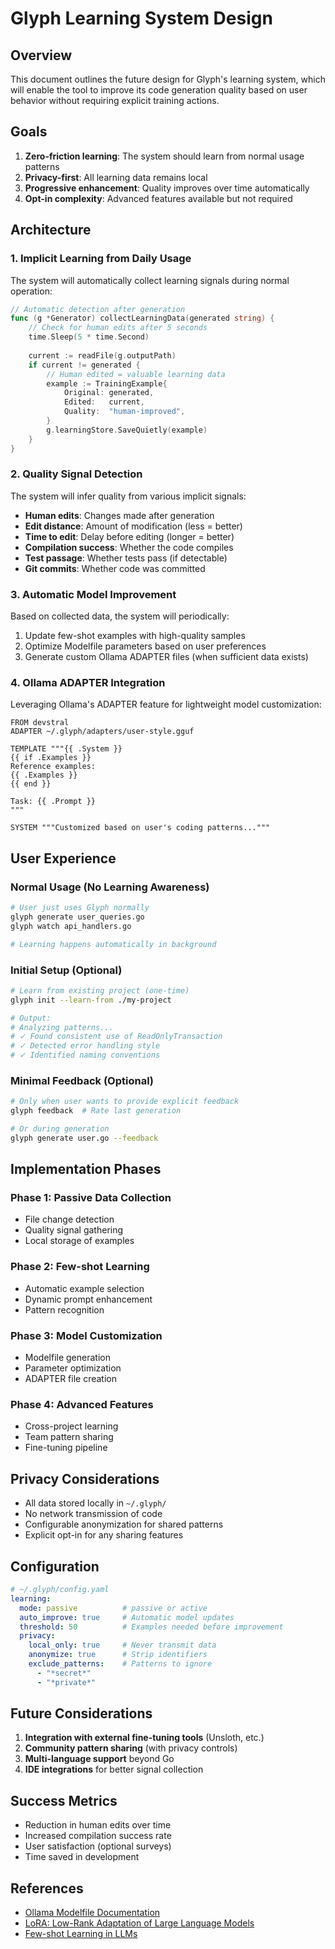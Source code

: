 # Glyph Learning System Design

## Overview

This document outlines the future design for Glyph's learning system, which will enable the tool to improve its code generation quality based on user behavior without requiring explicit training actions.

## Goals

1. **Zero-friction learning**: The system should learn from normal usage patterns
2. **Privacy-first**: All learning data remains local
3. **Progressive enhancement**: Quality improves over time automatically
4. **Opt-in complexity**: Advanced features available but not required

## Architecture

### 1. Implicit Learning from Daily Usage

The system will automatically collect learning signals during normal operation:

```go
// Automatic detection after generation
func (g *Generator) collectLearningData(generated string) {
    // Check for human edits after 5 seconds
    time.Sleep(5 * time.Second)
    
    current := readFile(g.outputPath)
    if current != generated {
        // Human edited = valuable learning data
        example := TrainingExample{
            Original: generated,
            Edited:   current,
            Quality:  "human-improved",
        }
        g.learningStore.SaveQuietly(example)
    }
}
```

### 2. Quality Signal Detection

The system will infer quality from various implicit signals:

- **Human edits**: Changes made after generation
- **Edit distance**: Amount of modification (less = better)
- **Time to edit**: Delay before editing (longer = better)
- **Compilation success**: Whether the code compiles
- **Test passage**: Whether tests pass (if detectable)
- **Git commits**: Whether code was committed

### 3. Automatic Model Improvement

Based on collected data, the system will periodically:

1. Update few-shot examples with high-quality samples
2. Optimize Modelfile parameters based on user preferences
3. Generate custom Ollama ADAPTER files (when sufficient data exists)

### 4. Ollama ADAPTER Integration

Leveraging Ollama's ADAPTER feature for lightweight model customization:

```
FROM devstral
ADAPTER ~/.glyph/adapters/user-style.gguf

TEMPLATE """{{ .System }}
{{ if .Examples }}
Reference examples:
{{ .Examples }}
{{ end }}

Task: {{ .Prompt }}
"""

SYSTEM """Customized based on user's coding patterns..."""
```

## User Experience

### Normal Usage (No Learning Awareness)

```bash
# User just uses Glyph normally
glyph generate user_queries.go
glyph watch api_handlers.go

# Learning happens automatically in background
```

### Initial Setup (Optional)

```bash
# Learn from existing project (one-time)
glyph init --learn-from ./my-project

# Output:
# Analyzing patterns...
# ✓ Found consistent use of ReadOnlyTransaction
# ✓ Detected error handling style
# ✓ Identified naming conventions
```

### Minimal Feedback (Optional)

```bash
# Only when user wants to provide explicit feedback
glyph feedback  # Rate last generation

# Or during generation
glyph generate user.go --feedback
```

## Implementation Phases

### Phase 1: Passive Data Collection
- File change detection
- Quality signal gathering
- Local storage of examples

### Phase 2: Few-shot Learning
- Automatic example selection
- Dynamic prompt enhancement
- Pattern recognition

### Phase 3: Model Customization
- Modelfile generation
- Parameter optimization
- ADAPTER file creation

### Phase 4: Advanced Features
- Cross-project learning
- Team pattern sharing
- Fine-tuning pipeline

## Privacy Considerations

- All data stored locally in `~/.glyph/`
- No network transmission of code
- Configurable anonymization for shared patterns
- Explicit opt-in for any sharing features

## Configuration

```yaml
# ~/.glyph/config.yaml
learning:
  mode: passive          # passive or active
  auto_improve: true     # Automatic model updates
  threshold: 50          # Examples needed before improvement
  privacy:
    local_only: true     # Never transmit data
    anonymize: true      # Strip identifiers
    exclude_patterns:    # Patterns to ignore
      - "*secret*"
      - "*private*"
```

## Future Considerations

1. **Integration with external fine-tuning tools** (Unsloth, etc.)
2. **Community pattern sharing** (with privacy controls)
3. **Multi-language support** beyond Go
4. **IDE integrations** for better signal collection

## Success Metrics

- Reduction in human edits over time
- Increased compilation success rate
- User satisfaction (optional surveys)
- Time saved in development

## References

- [Ollama Modelfile Documentation](https://github.com/ollama/ollama/blob/main/docs/modelfile.md)
- [LoRA: Low-Rank Adaptation of Large Language Models](https://arxiv.org/abs/2106.09685)
- [Few-shot Learning in LLMs](https://arxiv.org/abs/2005.14165)